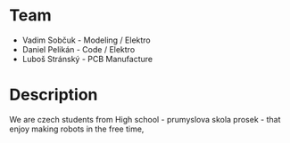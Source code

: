 # Team
- Vadim Sobčuk - Modeling / Elektro
- Daniel Pelikán - Code / Elektro
- Luboš Stránský - PCB Manufacture
# Description
We are czech students from High school - prumyslova skola prosek - that enjoy making robots in the free time,

